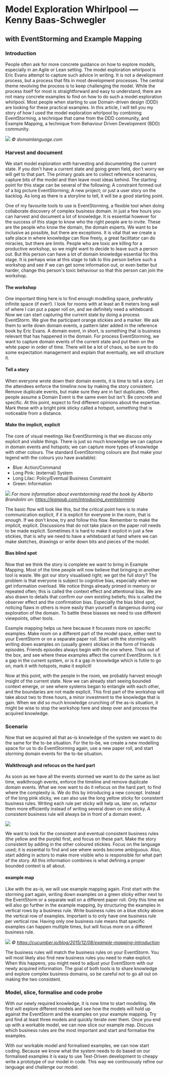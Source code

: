 # Model Exploration Whirlpool — Kenny Baas-Schwegler

## with EventStorming and Example Mapping

### Introduction

People often ask for more concrete guidance on how to explore models, especially in an Agile or Lean setting. The model exploration whirlpool is Eric Evans attempt to capture such advice in writing. It is not a development process, but a process that fits in most development processes. The central theme revolving the process is to keep challenging the model. While the process itself for most is straightforward and easy to understand, there are not many concrete examples to find on how to do such a model exploration whirlpool. Most people when starting to use Domain-driven design (DDD) are looking for these practical examples. In this article, I will tell you my story of how I used the model exploration whirlpool by combining EventStorming, a technique that came from the DDD community, and Example Mapping, a technique from Behaviour Driven Development (BDD) community.

![](./img/DDD_Model_Exploration_Whirlpool.png)
*© domainlanguage.com*

### Harvest and document

We start model exploration with harvesting and documenting the current state. If you don't have a current state and going green field, don't worry we will get to that part. The primary goals are to collect reference scenarios, capture bits of the model and then leave most ideas behind. The starting point for this stage can be several of the following; A constraint formed out of a big picture EventStorming; A new project; or just a user story on the backlog. As long as there is a storyline to tell, it will be a good starting point.

One of my favourite tools to use is EventStorming, a flexible tool when doing collaborate discovery of complex business domain. In just a few hours you can harvest and document a lot of knowledge. It is essential however for the success of this stage to know who the right people are to invite. These are the people who know the domain, the domain experts. We want to be inclusive as possible, but there are exceptions. It is vital that we create a safe place in where knowledge can flow freely, a great facilitator can do miracles, but there are limits. People who are toxic are killing for a productive workshop, so we might want to decide to leave such a person out. But this person can have a lot of domain knowledge essential for this stage. It is perhaps wise at this stage to talk to this person before such a workshop and see if we can get some information out, or even better but harder, change this person's toxic behaviour so that this person can join the workshop.

#### The workshop

One important thing here is to find enough modelling space, preferably infinite space (if ever!). I look for rooms with at least an 8 meters long wall of where I can put a paper roll on, and we definitely need a whiteboard. Now we can start capturing the current state by doing a process EventStorm. We give the participant orange stickies and a marker. We ask them to write down domain events, a pattern later added in the reference book by Eric Evans. A domain event, in short, is something that is business relevant that has happened in the domain. For process EventStorming, we want to capture domain events of the current state and put them on the white paper in order of time. There will be a lot of chaos, so be sure to do some expectation management and explain that eventually, we will structure it.

#### Tell a story

When everyone wrote down their domain events, it is time to tell a story. Let the attendees enforce the timeline now by making the story consistent. Remove duplicate events, but make sure they are in fact duplicates. Often people assume a Domain Event is the same even but isn't. Be concrete and specific. At this point, expect to find different opinions about the expertise. Mark these with a bright pink sticky called a hotspot, something that is noticeable from a distance.

#### Make the implicit, explicit

The core of visual meetings like EventStorming is that we discuss only explicit and visible things. There is just so much knowledge we can capture in domain events and hotspots; we can capture more types of knowledge with other colours. The standard EventStorming colours are (but make your legend with the colours you have available):

* Blue: Action/Command
* Long Pink: (external) System
* Long Lilac: Policy/Eventual Business Constraint
* Green: Information
  
![](./img/EventStorming1.jpg)
*For more information about eventstorming read the book by Alberto Brandolini on: https://leanpub.com/introducing_eventstorming*

The basic flow will look like this, but the critical point here is to make communication explicit, if it is explicit for everyone in the room, that is enough. If we don't know, try and follow this flow. Remember to make the implicit, explicit. Discussions that do not take place on the paper roll needs to be made explicit. Sometimes it is hard to make it explicit in just a few stickies, that is why we need to have a whiteboard at hand where we can make sketches, drawings or write down bits and pieces of the model.

#### Bias blind spot

Now that we think the story is complete we want to bring in Example Mapping. Most of the time people will now believe that bringing in another tool is waste. We got our story visualised right; we got the full story? The problem is that everyone is subject to cognitive bias, especially when we get information overload. We notice things already primed in memory or repeated often; this is called the context effect and attentional bias. We are also drawn to details that confirm our own existing beliefs; this is called the observer effect and the confirmation bias. Especially the bias blind spot, noticing flaws in others is more easily than yourself is dangerous during our exploration of the domain. To battle these biasses we need to use different viewpoints, other tools.

Example mapping helps us here because it focusses more on specific examples. Make room on a different part of the model space, either next to your EventStorm or on a separate paper roll. Start with the storming with writing down examples on (usually green) stickies in the form of friends episodes. Friends episodes always begin with the one where. Think out of the box, and see where these examples affect the current EventStorm. Is it a gap in the current system, or is it a gap in knowledge which is futile to go on, mark it with hotspots, make it explicit!

Now at this point, with the people in the room, we probably harvest enough insight of the current state. Now we can already start seeing bounded context emerge, or see where systems began to entangle with each other, and the boundaries are not made explicit.  This first part of the workshop will take about two to three hours, a minor investment to the knowledge that is gain. When we did so much knowledge crunching of the as-is situation, it might be wise to stop the workshop here and sleep over and process the acquired knowledge.

### Scenario

Now that we acquired all that as-is knowledge of the system we want to do the same for the to-be situation. For the to-be, we create a new modelling space for us to do EventStorming again, use a new paper roll, and start storming domain events for the to-be situation.

#### Walkthrough and refocus on the hard part

As soon as we have all the events stormed we want to do the same as last time, walkthrough events, enforce the timeline and remove duplicate domain events. What we now want to do it refocus on the hard part, to find where the complexity is. We do this by introducing a new concept. Instead of the long pink sticky, we can also use the long yellow sticky for consistent business rules. Writing each rule per sticky will help us, later on, refactor them more efficiently instead of writing several down on one sticky. A consistent business rule will always be in front of a domain event.

![](./img/EventStorming2.jpg)

We want to look for the consistent and eventual consistent business rules (the yellow and the purple) first, and focus on these part. Make the story consistent by adding in the other coloured stickies.  Focus on the language used; it is essential to find and see where words become ambiguous. Also, start adding in actors to make more visible who is responsible for what part of the story. All this information combines is what defining a proper bounded context is all about.

#### example map

Like with the as-is, we will use example mapping again. First start with the storming part again, writing down examples on a green sticky either next to the EventStorm or a separate wall on a different paper roll. Only this time we will also go further in the example mapping, by structuring the examples in vertical rows by a business rule. Write business rules on a blue sticky above the vertical row of examples. Important is to only have one business rule per vertical row. Having only one business rule means that specific examples can happen multiple times, but will focus more on a different business rule.

![](./img/example_mapping.png)
*© https://cucumber.io/blog/2015/12/08/example-mapping-introduction*

The business rules will match the business rules on your EventStorm. You will most likely also find new business rules you need to make explicit. When this happens, you might need to adjust your EventStorm with our newly acquired information. The goal of both tools is to share knowledge and explore complex business domains, so be careful not to go all out on making the two consistent.

### Model, slice, formalise and code probe

With our newly required knowledge, it is now time to start modelling. We first will explore different models and see how the models will hold up against the EventStorm and the examples on your example mapping. Try and find at least three models and quickly iterate over them.  Once you end up with a workable model, we can now slice our example map. Discuss which business rules are the most important and start and formalise the examples.

With our workable model and formalised examples, we can now start coding. Because we know what the system needs to do based on our formalised examples it is easy to use Test-Driven development to cheapy write a prototype of our model in code. This way we continuously refine our language and challenge our model.
